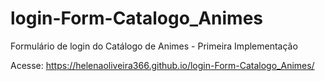 # login-Form-Catalogo_Animes
Formulário de login do Catálogo de Animes - Primeira Implementação

Acesse: https://helenaoliveira366.github.io/login-Form-Catalogo_Animes/
